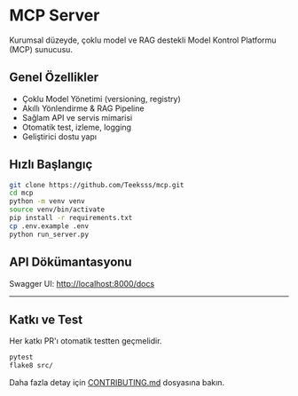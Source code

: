 # MCP Server

Kurumsal düzeyde, çoklu model ve RAG destekli Model Kontrol Platformu (MCP) sunucusu.

## Genel Özellikler

- Çoklu Model Yönetimi (versioning, registry)
- Akıllı Yönlendirme & RAG Pipeline
- Sağlam API ve servis mimarisi
- Otomatik test, izleme, logging
- Geliştirici dostu yapı

## Hızlı Başlangıç

```bash
git clone https://github.com/Teeksss/mcp.git
cd mcp
python -m venv venv
source venv/bin/activate
pip install -r requirements.txt
cp .env.example .env
python run_server.py
```

## API Dökümantasyonu

Swagger UI: [http://localhost:8000/docs](http://localhost:8000/docs)

---

## Katkı ve Test

Her katkı PR'ı otomatik testten geçmelidir.

```bash
pytest
flake8 src/
```

Daha fazla detay için [CONTRIBUTING.md](CONTRIBUTING.md) dosyasına bakın.